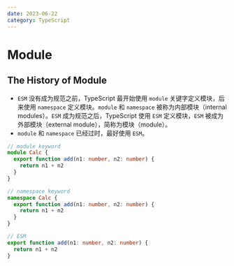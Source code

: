```yaml
---
date: 2023-06-22
category: TypeScript
---
```


# Module

## The History of Module

- `ESM` 没有成为规范之前，TypeScript 最开始使用 `module` 关键字定义模块，后来使用 `namespace` 定义模块。`module` 和 `namespace` 被称为内部模块（internal modules）。`ESM` 成为规范之后，TypeScript 使用 `ESM` 定义模块，`ESM` 被成为外部模块（external module），简称为模块（module）。
- `module` 和 `namespace` 已经过时，最好使用 `ESM`。

```ts
// module keyword
module Calc {
  export function add(n1: number, n2: number) {
    return n1 + n2
  }
}

// namespace keyword
namespace Calc {
  export function add(n1: number, n2: number) {
    return n1 + n2
  }
}

// ESM
export function add(n1: number, n2: number) {
  return n1 + n2
}
```
